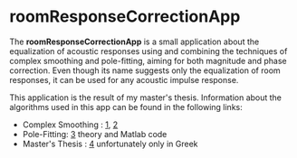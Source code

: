 # roomResponseCorrectionApp

The **roomResponseCorrectionApp** is a small application about the equalization of acoustic responses using and combining the techniques of complex smoothing and pole-fitting, aiming for both magnitude and phase correction. Even though its name suggests only the equalization of room responses, it can be used for any acoustic impulse response.
 
This application is the result of my master's thesis. Information about the algorithms used in this app can be found in the following links:
* Complex Smoothing : [1](http://www.wcl.ece.upatras.gr/audiogroup/publications/pdfs/asme.pdf), [2](https://pdfs.semanticscholar.org/1871/be5212eba2c331b1e51821ba7f6166947840.pdf)
* Pole-Fitting: [3](http://home.mit.bme.hu/~bank/parfilt/) theory and Matlab code
* Master's Thesis : [4](http://hdl.handle.net/10889/10578) unfortunately only in Greek
